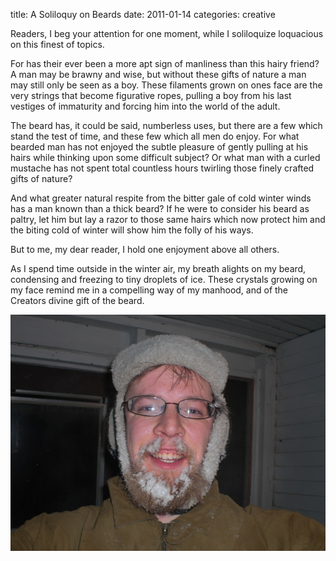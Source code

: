 title: A Soliloquy on Beards
date: 2011-01-14
categories: creative


Readers, I beg your attention for one moment, while I soliloquize
loquacious on this finest of topics.

For has their ever been a more apt sign of manliness than this hairy
friend? A man may be brawny and wise, but without these gifts of
nature a man may still only be seen as a boy. These filaments grown
on ones face are the very strings that become figurative ropes,
pulling a boy from his last vestiges of immaturity and forcing him
into the world of the adult.

The beard has, it could be said, numberless uses, but there are a
few which stand the test of time, and these few which all men do
enjoy. For what bearded man has not enjoyed the subtle pleasure of
gently pulling at his hairs while thinking upon some difficult
subject? Or what man with a curled mustache has not spent total
countless hours twirling those finely crafted gifts of nature?

And what greater natural respite from the bitter gale of cold winter
winds has a man known than a thick beard? If he were to consider his
beard as paltry, let him but lay a razor to those same hairs which now
protect him and the biting cold of winter will show him the folly of
his ways.

But to me, my dear reader, I hold one enjoyment above all others.

As I spend time outside in the winter air, my breath alights on my
beard, condensing and freezing to tiny droplets of ice. These crystals
growing on my face remind me in a compelling way of my manhood, and of
the Creators divine gift of the beard.

![](images/beard-with-snow.jpg "Beard with snow")
